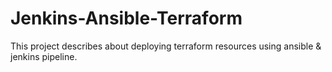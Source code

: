 # Jenkins-Ansible-Terraform

This project describes about deploying terraform resources using ansible & jenkins pipeline.
